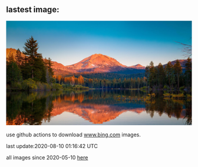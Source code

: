 ## lastest image:
![](images/LassenPeak.jpg)

use github actions to download www.bing.com images.

last update:2020-08-10 01:16:42 UTC

all images since 2020-05-10 [here](https://github.com/counter2015/bing-daily-images/tree/master/images) 
